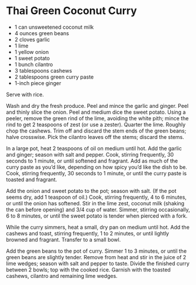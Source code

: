 # Thai Green Coconut Curry

* 1 can unsweetened coconut milk
* 4 ounces green beans
* 2 cloves garlic
* 1 lime
* 1 yellow onion
* 1 sweet potato
* 1 bunch cilantro
* 3 tablespoons cashews
* 2 tablespoons green curry paste
* 1-inch piece ginger

Serve with rice.

Wash and dry the fresh produce. Peel and mince the garlic and
ginger. Peel and thinly slice the onion. Peel and medium dice the
sweet potato. Using a peeler, remove the green rind of the lime,
avoiding the white pith; mince the rind to get 2 teaspoons of zest (or
use a zester). Quarter the lime. Roughly chop the cashews. Trim off
and discard the stem ends of the green beans; halve crosswise. Pick
the cilantro leaves off the stems; discard the stems.

In a large pot, heat 2 teaspoons of oil on medium until hot. Add the
garlic and ginger; season with salt and pepper. Cook, stirring
frequently, 30 seconds to 1 minute, or until softened and
fragrant. Add as much of the curry paste as you’d like, depending on
how spicy you’d like the dish to be. Cook, stirring frequently, 30
seconds to 1 minute, or until the curry paste is toasted and fragrant.

Add the onion and sweet potato to the pot; season with salt. (If the
pot seems dry, add 1 teaspoon of oil.) Cook, stirring frequently, 4 to
6 minutes, or until the onion has softened. Stir in the lime zest,
coconut milk (shaking the can before opening) and 3/4 cup of
water. Simmer, stirring occasionally, 6 to 8 minutes, or until the
sweet potato is tender when pierced with a fork.

While the curry simmers, heat a small, dry pan on medium until
hot. Add the cashews and toast, stirring frequently, 1 to 2 minutes,
or until lightly browned and fragrant. Transfer to a small bowl.

Add the green beans to the pot of curry. Simmer 1 to 3 minutes, or
until the green beans are slightly tender. Remove from heat and stir
in the juice of 2 lime wedges; season with salt and pepper to
taste. Divide the finished curry between 2 bowls; top with the cooked
rice. Garnish with the toasted cashews, cilantro and remaining lime
wedges.
